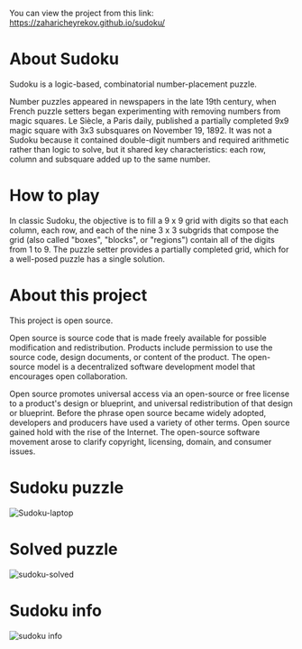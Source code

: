 You can view the project from this link: https://zaharicheyrekov.github.io/sudoku/

# About Sudoku

Sudoku is a logic-based, combinatorial number-placement puzzle.

Number puzzles appeared in newspapers in the late 19th century, when French puzzle setters began experimenting with removing numbers from magic squares. Le Siècle, a Paris daily, published a partially completed 9x9 magic square with 3x3 subsquares on November 19, 1892. It was not a Sudoku because it contained double-digit numbers and required arithmetic rather than logic to solve, but it shared key characteristics: each row, column and subsquare added up to the same number.


# How to play

In classic Sudoku, the objective is to fill a 9 x 9 grid with digits so that each column, each row, and each of the nine 3 x 3 subgrids that compose the grid (also called "boxes", "blocks", or "regions") contain all of the digits from 1 to 9. The puzzle setter provides a partially completed grid, which for a well-posed puzzle has a single solution.

# About this project
 
This project is open source.

Open source is source code that is made freely available for possible modification and redistribution. Products include permission to use the source code, design documents, or content of the product. The open-source model is a decentralized software development model that encourages open collaboration.

Open source promotes universal access via an open-source or free license to a product's design or blueprint, and universal redistribution of that design or blueprint. Before the phrase open source became widely adopted, developers and producers have used a variety of other terms. Open source gained hold with the rise of the Internet. The open-source software movement arose to clarify copyright, licensing, domain, and consumer issues.

# Sudoku puzzle

![Sudoku-laptop](https://user-images.githubusercontent.com/95768526/170731850-8bab0a89-7272-47f2-8a94-5d2e2d65fee5.png)

# Solved puzzle

![sudoku-solved](https://user-images.githubusercontent.com/95768526/170731929-9c5fa37f-a3a7-4a67-85a0-d1a26d2f1813.png)

# Sudoku info

![sudoku info](https://user-images.githubusercontent.com/95768526/170733326-31ac2e2a-37b6-446a-b0c7-88fc08fc867d.png)
